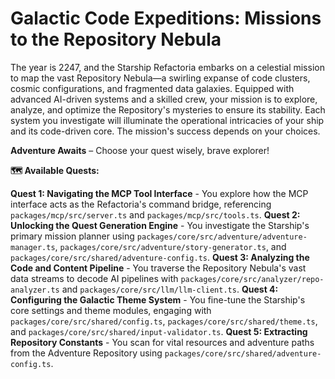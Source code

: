 # Galactic Code Expeditions: Missions to the Repository Nebula

The year is 2247, and the Starship Refactoria embarks on a celestial mission to map the vast Repository Nebula—a swirling expanse of code clusters, cosmic configurations, and fragmented data galaxies. Equipped with advanced AI-driven systems and a skilled crew, your mission is to explore, analyze, and optimize the Repository's mysteries to ensure its stability. Each system you investigate will illuminate the operational intricacies of your ship and its code-driven core. The mission's success depends on your choices.

**Adventure Awaits** – Choose your quest wisely, brave explorer!

**🗺️ Available Quests:**

**Quest 1: Navigating the MCP Tool Interface** - You explore how the MCP interface acts as the Refactoria's command bridge, referencing `packages/mcp/src/server.ts` and `packages/mcp/src/tools.ts`.
**Quest 2: Unlocking the Quest Generation Engine** - You investigate the Starship's primary mission planner using `packages/core/src/adventure/adventure-manager.ts`, `packages/core/src/adventure/story-generator.ts`, and `packages/core/src/shared/adventure-config.ts`.
**Quest 3: Analyzing the Code and Content Pipeline** - You traverse the Repository Nebula's vast data streams to decode AI pipelines with `packages/core/src/analyzer/repo-analyzer.ts` and `packages/core/src/llm/llm-client.ts`.
**Quest 4: Configuring the Galactic Theme System** - You fine-tune the Starship's core settings and theme modules, engaging with `packages/core/src/shared/config.ts`, `packages/core/src/shared/theme.ts`, and `packages/core/src/shared/input-validator.ts`.
**Quest 5: Extracting Repository Constants** - You scan for vital resources and adventure paths from the Adventure Repository using `packages/core/src/shared/adventure-config.ts`.
